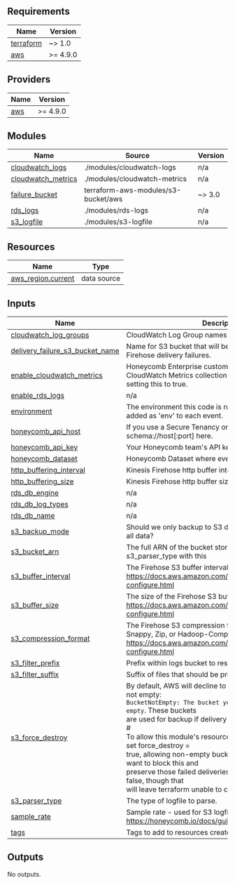 <!-- BEGIN_TF_DOCS -->
## Requirements

| Name | Version |
|------|---------|
| <a name="requirement_terraform"></a> [terraform](#requirement\_terraform) | ~> 1.0 |
| <a name="requirement_aws"></a> [aws](#requirement\_aws) | >= 4.9.0 |

## Providers

| Name | Version |
|------|---------|
| <a name="provider_aws"></a> [aws](#provider\_aws) | >= 4.9.0 |

## Modules

| Name | Source | Version |
|------|--------|---------|
| <a name="module_cloudwatch_logs"></a> [cloudwatch\_logs](#module\_cloudwatch\_logs) | ./modules/cloudwatch-logs | n/a |
| <a name="module_cloudwatch_metrics"></a> [cloudwatch\_metrics](#module\_cloudwatch\_metrics) | ./modules/cloudwatch-metrics | n/a |
| <a name="module_failure_bucket"></a> [failure\_bucket](#module\_failure\_bucket) | terraform-aws-modules/s3-bucket/aws | ~> 3.0 |
| <a name="module_rds_logs"></a> [rds\_logs](#module\_rds\_logs) | ./modules/rds-logs | n/a |
| <a name="module_s3_logfile"></a> [s3\_logfile](#module\_s3\_logfile) | ./modules/s3-logfile | n/a |

## Resources

| Name | Type |
|------|------|
| [aws_region.current](https://registry.terraform.io/providers/hashicorp/aws/latest/docs/data-sources/region) | data source |

## Inputs

| Name | Description | Type | Default | Required |
|------|-------------|------|---------|:--------:|
| <a name="input_cloudwatch_log_groups"></a> [cloudwatch\_log\_groups](#input\_cloudwatch\_log\_groups) | CloudWatch Log Group names to stream to Honeycomb | `list(string)` | `[]` | no |
| <a name="input_delivery_failure_s3_bucket_name"></a> [delivery\_failure\_s3\_bucket\_name](#input\_delivery\_failure\_s3\_bucket\_name) | Name for S3 bucket that will be created to hold Kinesis Firehose delivery failures. | `string` | `"honeycomb-firehose-failures-{REGION}"` | no |
| <a name="input_enable_cloudwatch_metrics"></a> [enable\_cloudwatch\_metrics](#input\_enable\_cloudwatch\_metrics) | Honeycomb Enterprise customers can enable CloudWatch Metrics collection by<br>      setting this to true. | `bool` | `false` | no |
| <a name="input_enable_rds_logs"></a> [enable\_rds\_logs](#input\_enable\_rds\_logs) | n/a | `bool` | `false` | no |
| <a name="input_environment"></a> [environment](#input\_environment) | The environment this code is running in. If set, will be added as 'env' to each event. | `string` | `""` | no |
| <a name="input_honeycomb_api_host"></a> [honeycomb\_api\_host](#input\_honeycomb\_api\_host) | If you use a Secure Tenancy or other proxy, put its schema://host[:port] here. | `string` | `"https://api.honeycomb.io"` | no |
| <a name="input_honeycomb_api_key"></a> [honeycomb\_api\_key](#input\_honeycomb\_api\_key) | Your Honeycomb team's API key. | `string` | n/a | yes |
| <a name="input_honeycomb_dataset"></a> [honeycomb\_dataset](#input\_honeycomb\_dataset) | Honeycomb Dataset where events will be sent. | `string` | `"lb-access-logs"` | no |
| <a name="input_http_buffering_interval"></a> [http\_buffering\_interval](#input\_http\_buffering\_interval) | Kinesis Firehose http buffer interval, in seconds. | `number` | `60` | no |
| <a name="input_http_buffering_size"></a> [http\_buffering\_size](#input\_http\_buffering\_size) | Kinesis Firehose http buffer size, in MiB. | `number` | `15` | no |
| <a name="input_rds_db_engine"></a> [rds\_db\_engine](#input\_rds\_db\_engine) | n/a | `string` | `""` | no |
| <a name="input_rds_db_log_types"></a> [rds\_db\_log\_types](#input\_rds\_db\_log\_types) | n/a | `list(string)` | `[]` | no |
| <a name="input_rds_db_name"></a> [rds\_db\_name](#input\_rds\_db\_name) | n/a | `string` | `""` | no |
| <a name="input_s3_backup_mode"></a> [s3\_backup\_mode](#input\_s3\_backup\_mode) | Should we only backup to S3 data that failed delivery, or all data? | `string` | `"FailedDataOnly"` | no |
| <a name="input_s3_bucket_arn"></a> [s3\_bucket\_arn](#input\_s3\_bucket\_arn) | The full ARN of the bucket storing logs - must pass s3\_parser\_type with this | `string` | `""` | no |
| <a name="input_s3_buffer_interval"></a> [s3\_buffer\_interval](#input\_s3\_buffer\_interval) | The Firehose S3 buffer interval (in seconds). See https://docs.aws.amazon.com/firehose/latest/dev/create-configure.html | `number` | `400` | no |
| <a name="input_s3_buffer_size"></a> [s3\_buffer\_size](#input\_s3\_buffer\_size) | The size of the Firehose S3 buffer (in MiB). See https://docs.aws.amazon.com/firehose/latest/dev/create-configure.html | `number` | `10` | no |
| <a name="input_s3_compression_format"></a> [s3\_compression\_format](#input\_s3\_compression\_format) | The Firehose S3 compression format. May be GZIP, Snappy, Zip, or Hadoop-Compatiable Snappy. See https://docs.aws.amazon.com/firehose/latest/dev/create-configure.html | `string` | `"GZIP"` | no |
| <a name="input_s3_filter_prefix"></a> [s3\_filter\_prefix](#input\_s3\_filter\_prefix) | Prefix within logs bucket to restrict processing. | `string` | `""` | no |
| <a name="input_s3_filter_suffix"></a> [s3\_filter\_suffix](#input\_s3\_filter\_suffix) | Suffix of files that should be processed. | `string` | `".gz"` | no |
| <a name="input_s3_force_destroy"></a> [s3\_force\_destroy](#input\_s3\_force\_destroy) | By default, AWS will decline to delete S3 buckets that are not empty:<br> `BucketNotEmpty: The bucket you tried to delete is not empty`.  These buckets<br> are used for backup if delivery or processing fail.<br> #<br> To allow this module's resources to be removed, we've set force\_destroy =<br> true, allowing non-empty buckets to be deleted. If you want to block this and<br> preserve those failed deliveries, you can set this value to false, though that<br> will leave terraform unable to cleanly destroy the module. | `bool` | `true` | no |
| <a name="input_s3_parser_type"></a> [s3\_parser\_type](#input\_s3\_parser\_type) | The type of logfile to parse. | `string` | `""` | no |
| <a name="input_sample_rate"></a> [sample\_rate](#input\_sample\_rate) | Sample rate - used for S3 logfiles only. See https://honeycomb.io/docs/guides/sampling/. | `number` | `1` | no |
| <a name="input_tags"></a> [tags](#input\_tags) | Tags to add to resources created by this module. | `map(string)` | `null` | no |

## Outputs

No outputs.
<!-- END_TF_DOCS -->
